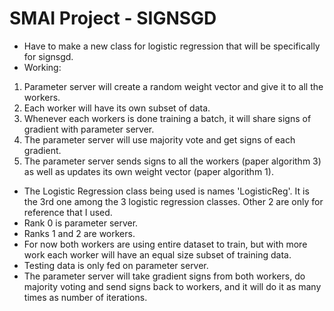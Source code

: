 # SMAI Project - SIGNSGD
- Have to make a new class for logistic regression that will be specifically for signsgd.
- Working:
1. Parameter server will create a random weight vector and give it to all the workers.
2. Each worker will have its own subset of data.
3. Whenever each workers is done training a batch, it will share signs of gradient with parameter server.
4. The parameter server will use majority vote and get signs of each gradient.
5. The parameter server sends signs to all the workers (paper algorithm 3) as well as updates its own weight vector (paper algorithm 1).
- The Logistic Regression class being used is names 'LogisticReg'. It is the 3rd one among the 3 logistic regression classes. Other 2 are only for reference that I used.
- Rank 0 is parameter server.
- Ranks 1 and 2 are workers.
- For now both workers are using entire dataset to train, but with more work each worker will have an equal size subset of training data.
- Testing data is only fed on parameter server.
- The parameter server will take gradient signs from both workers, do majority voting and send signs back to workers, and it will do it as many times as number of iterations.